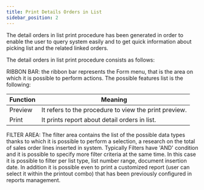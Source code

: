 ```yaml
---
title: Print Details Orders in List
sidebar_position: 2
---
```


The detail orders in list print procedure has been generated in order to enable the user to query system easily and to get quick information about picking list and the related linked orders.

The detail orders in list print procedure consists as follows:

RIBBON BAR: the ribbon bar represents the Form menu, that is the area on which it is possible to perform actions. The possible features list is the following:



| Function | Meaning |
| --- | --- |
| Preview | It refers to the procedure to view the print preview. |
| Print | It prints report about detail orders in list. |

FILTER AREA: The filter area contains the list of the possible data types thanks to which it is possible to perform a selection, a research on the total of sales order lines inserted in system. Typically Filters have 'AND' condition and it is possible to specify more filter criteria at the same time. In this case it is possible to filter per list type, list number range, document insertion date. In addition it is possible even to print a customized report (user can select it within the printout combo) that has been previously configured in reports management. 







